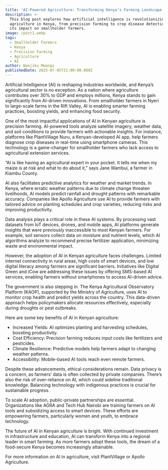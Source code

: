 ```yaml
---
title: 'AI-Powered Agriculture: Transforming Kenya’s Farming Landscape'
description: >-
  This blog post explores how artificial intelligence is revolutionizing
  agriculture in Kenya, from precision farming to crop disease detection, and
  its impact on smallholder farmers.
image: /post1.webp
tags:
  - Smallholder Farmers
  - Kenya
  - Precision Farming
  - Agriculture
  - AI
author: Wanjiku Mwangi
publishedDate: 2025-07-05T21:00:00.000Z
---
```


Artificial Intelligence (AI) is reshaping industries worldwide, and Kenya’s agricultural sector is no exception. As a nation where agriculture contributes over 30% to GDP and employs millions, Kenya stands to gain significantly from AI-driven innovations. From smallholder farmers in Nyeri to large-scale farms in the Rift Valley, AI is enabling smarter farming practices, boosting yields, and enhancing food security.

One of the most impactful applications of AI in Kenyan agriculture is precision farming. AI-powered tools analyze satellite imagery, weather data, and soil conditions to provide farmers with actionable insights. For instance, platforms like PlantVillage Nuru, a Kenyan-developed AI app, help farmers diagnose crop diseases in real-time using smartphone cameras. This technology is a game-changer for smallholder farmers who lack access to agricultural extension services.

“AI is like having an agricultural expert in your pocket. It tells me when my maize is at risk and what to do about it,” says Jane Wambui, a farmer in Kiambu County.

AI also facilitates predictive analytics for weather and market trends. In Kenya, where erratic weather patterns due to climate change threaten livelihoods, AI models predict rainfall and drought patterns with remarkable accuracy. Companies like Apollo Agriculture use AI to provide farmers with tailored advice on planting schedules and crop varieties, reducing risks and improving productivity.

Data analysis plays a critical role in these AI systems. By processing vast datasets from IoT devices, drones, and mobile apps, AI platforms generate insights that were previously inaccessible to most Kenyan farmers. For example, soil sensors collect data on moisture and nutrient levels, which AI algorithms analyze to recommend precise fertilizer application, minimizing waste and environmental impact.

However, the adoption of AI in Kenyan agriculture faces challenges. Limited internet connectivity in rural areas, high costs of smart devices, and low digital literacy among farmers are significant barriers. Initiatives like Digital Green and iCow are addressing these issues by offering SMS-based AI services, enabling farmers without smartphones to access AI-driven advice.

The government is also stepping in. The Kenya Agricultural Observatory Platform (KAOP), supported by the Ministry of Agriculture, uses AI to monitor crop health and predict yields across the country. This data-driven approach helps policymakers allocate resources effectively, especially during droughts or pest outbreaks.

Here are some key benefits of AI in Kenyan agriculture:

* Increased Yields: AI optimizes planting and harvesting schedules, boosting productivity.
* Cost Efficiency: Precision farming reduces input costs like fertilizers and pesticides.
* Climate Resilience: Predictive models help farmers adapt to changing weather patterns.
* Accessibility: Mobile-based AI tools reach even remote farmers.

Despite these advancements, ethical considerations remain. Data privacy is a concern, as farmers’ data is often collected by private companies. There’s also the risk of over-reliance on AI, which could sideline traditional knowledge. Balancing technology with indigenous practices is crucial for sustainable progress.

To scale AI adoption, public-private partnerships are essential. Organizations like AGRA and Tech Hub Nairobi are training farmers on AI tools and subsidizing access to smart devices. These efforts are empowering farmers, particularly women and youth, to embrace technology.

The future of AI in Kenyan agriculture is bright. With continued investment in infrastructure and education, AI can transform Kenya into a regional leader in smart farming. As more farmers adopt these tools, the dream of a food-secure Kenya becomes increasingly attainable.

For more information on AI in agriculture, visit PlantVillage or Apollo Agriculture.
